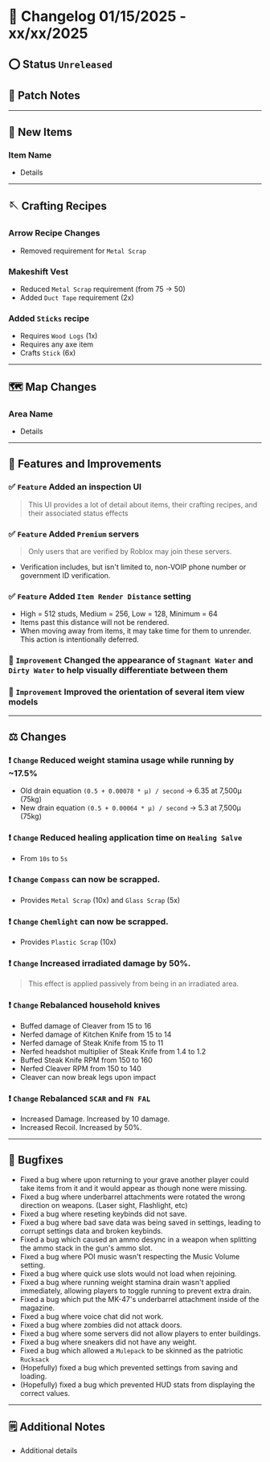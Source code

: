 # 📑 Changelog 01/15/2025 - xx/xx/2025

<!-- ## 🟢 Status `Released`  -->
## ⭕ Status `Unreleased`

## 💬 Patch Notes

________

## 🔫 New Items

### Item Name
- Details

________

## 🪡 Crafting Recipes

### Arrow Recipe Changes
- Removed requirement for `Metal Scrap`

### Makeshift Vest
- Reduced `Metal Scrap` requirement (from 75 -> 50)
- Added `Duct Tape` requirement (2x)

### Added `Sticks` recipe
- Requires `Wood Logs` (1x)
- Requires any axe item
- Crafts `Stick` (6x)

________

## 🗺️ Map Changes

### Area Name
- Details

________

## 📢 Features and Improvements

### ✅ `Feature` Added an inspection UI
> This UI provides a lot of detail about items, their crafting recipes, and their associated status effects

### ✅ `Feature` Added `Premium` servers
> Only users that are verified by Roblox may join these servers.
- Verification includes, but isn't limited to, non-VOIP phone number or government ID verification.

### ✅ `Feature` Added `Item Render Distance` setting
- High = 512 studs, Medium = 256, Low = 128, Minimum = 64
- Items past this distance will not be rendered.
- When moving away from items, it may take time for them to unrender. This action is intentionally deferred.

### 🔼 `Improvement` Changed the appearance of `Stagnant Water` and `Dirty Water` to help visually differentiate between them

### 🔼 `Improvement` Improved the orientation of several item view models

________

## ⚖️ Changes

### ❗ `Change` Reduced weight stamina usage while running by ~17.5%
- Old drain equation `(0.5 + 0.00078 * μ) / second` -> 6.35 at 7,500μ (75kg)
- New drain equation `(0.5 + 0.00064 * μ) / second` -> 5.3 at 7,500μ (75kg)

### ❗ `Change` Reduced healing application time on `Healing Salve`
- From `10s` to `5s`

### ❗ `Change` `Compass` can now be scrapped.
- Provides `Metal Scrap` (10x) and `Glass Scrap` (5x)

### ❗ `Change` `Chemlight` can now be scrapped.
- Provides `Plastic Scrap` (10x)

### ❗ `Change` Increased irradiated damage by 50%.
> This effect is applied passively from being in an irradiated area.

### ❗ `Change` Rebalanced household knives
- Buffed damage of Cleaver from 15 to 16
- Nerfed damage of Kitchen Knife from 15 to 14
- Nerfed damage of Steak Knife from 15 to 11
- Nerfed headshot multiplier of Steak Knife from 1.4 to 1.2
- Buffed Steak Knife RPM from 150 to 160
- Nerfed Cleaver RPM from 150 to 140
- Cleaver can now break legs upon impact

### ❗ `Change` Rebalanced `SCAR` and `FN FAL`
- Increased Damage. Increased by 10 damage.
- Increased Recoil. Increased by 50%.

________

## 🐛 Bugfixes
- Fixed a bug where upon returning to your grave another player could take items from it and it would appear as though none were missing.
- Fixed a bug where underbarrel attachments were rotated the wrong direction on weapons. (Laser sight, Flashlight, etc)
- Fixed a bug where reseting keybinds did not save.
- Fixed a bug where bad save data was being saved in settings, leading to corrupt settings data and broken keybinds.
- Fixed a bug which caused an ammo desync in a weapon when splitting the ammo stack in the gun's ammo slot.
- Fixed a bug where POI music wasn't respecting the Music Volume setting.
- Fixed a bug where quick use slots would not load when rejoining.
- Fixed a bug where running weight stamina drain wasn't applied immediately, allowing players to toggle running to prevent extra drain.
- Fixed a bug which put the MK-47's underbarrel attachment inside of the magazine.
- Fixed a bug where voice chat did not work.
- Fixed a bug where zombies did not attack doors.
- Fixed a bug where some servers did not allow players to enter buildings.
- Fixed a bug where sneakers did not have any weight.
- Fixed a bug which allowed a `Mulepack` to be skinned as the patriotic `Rucksack`
- (Hopefully) fixed a bug which prevented settings from saving and loading.
- (Hopefully) fixed a bug which prevented HUD stats from displaying the correct values.

________

## 🗒️ Additional Notes
- Additional details
